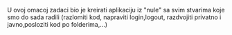 U ovoj omacoj zadaci bio je kreirati aplikaciju iz "nule" sa svim stvarima koje smo do sada radili (razlomiti kod, 
napraviti login,logout, razdvojiti privatno i javno,posloziti kod po folderima,...)
